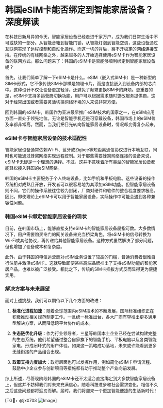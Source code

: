 # 韩国eSIM卡能否绑定到智能家居设备？深度解读

在科技日新月异的今天，智能家居设备已经走进千家万户，成为我们日常生活中不可或缺的一部分。从智能音箱到智能门锁，从智能灯泡到智能空调，这些设备通过互联网实现了远程控制和自动化操作。而这一切的背后，离不开稳定的网络连接支持。在传统的有线网络之外，越来越多的人开始选择使用eSIM卡作为智能家居设备的联网方式。那么问题来了：韩国的eSIM卡是否能够顺利绑定到智能家居设备呢？

首先，让我们简单了解一下eSIM卡是什么。eSIM（嵌入式SIM卡）是一种新型的SIM卡形式，它不像传统SIM卡那样是物理卡片，而是直接嵌入到设备内部的芯片中。这种设计不仅让设备更加轻薄，还避免了频繁更换SIM卡的麻烦。更重要的是，eSIM卡支持多运营商切换功能，用户可以根据需求随时更改服务提供商，这对于经常出国或者需要灵活切换网络环境的人来说非常方便。

回到韩国的eSIM卡，韩国作为亚洲最早推广eSIM技术的国家之一，在eSIM应用方面一直处于领先地位。无论是智能手机还是可穿戴设备，韩国市场上的eSIM普及率都非常高。然而，当我们把目光转向智能家居设备时，情况却变得复杂起来。

### eSIM卡与智能家居设备的技术适配性

智能家居设备通常依赖Wi-Fi、蓝牙或Zigbee等短距离通信协议进行本地互联，同时也可能通过蜂窝网络实现远程控制。对于那些需要蜂窝网络连接的设备来说，eSIM卡无疑是一个理想的选择。不过，这并不意味着所有类型的智能家居设备都能轻松接入韩国的eSIM网络。

韩国的eSIM卡主要服务于个人终端设备，比如手机和平板电脑。这些设备的操作系统相对成熟且开放，开发者可以很容易地为其添加eSIM功能。但智能家居设备则不同，它们的操作系统往往较为封闭，厂商对硬件和软件的整合程度要求极高。因此，即使理论上eSIM卡可以用于智能家居设备，实际操作中可能会遇到各种兼容性问题。

### 韩国eSIM卡绑定智能家居设备的现状

目前，在韩国市场上，能够直接支持eSIM卡的智能家居设备屈指可数。大多数情况下，用户需要购买专门的网关设备来充当桥梁角色，将eSIM卡的信号转换为Wi-Fi或其他协议，再传递给其他智能家居设备。这种方式虽然解决了部分问题，但也增加了设备成本和复杂度。

此外，由于韩国的电信运营商对eSIM业务设置了较高的门槛，普通消费者很难自行注册并激活eSIM卡。这就导致即便某些高端品牌推出了支持eSIM功能的智能家居产品，也难以被广泛接受。相比之下，传统的SIM卡插拔方式反而显得更为便捷实用。

### 解决方案与未来展望

面对上述挑战，我们可以期待以下几个方面的改进：

1. **标准化进程加速**：随着全球范围内eSIM技术的不断发展，国际标准组织正在积极推动相关规范制定工作。一旦统一标准出台，各大厂商有望推出更多通用型解决方案，从而降低跨平台协作的成本。
   
2. **生态链优化升级**：作为行业领导者，三星等韩国本土企业已经在尝试构建完整的生态系统。他们希望通过整合自家旗下的智能手机、平板电脑以及各类智能家电，形成闭环式的用户体验。如果这一策略成功落地，未来或许能看到更多无缝衔接的产品组合出现。

3. **政策支持力度加大**：政府层面也可以发挥作用，例如简化eSIM卡申请流程、鼓励中小企业参与创新项目等措施都有助于推动整个产业向前发展。

综上所述，尽管现阶段韩国的eSIM卡还不太适合直接绑定到大多数智能家居设备上，但这并不妨碍我们对未来充满信心。随着科技进步和社会需求变化，相信不久之后这些问题都将迎刃而解。届时，我们将迎来一个更加智能便捷的生活新时代！

[TG💪+ @jx0703 ![Image](https://github.com/user-attachments/assets/dbca1d08-cadb-493c-b0ec-ad6f7a83f270)]